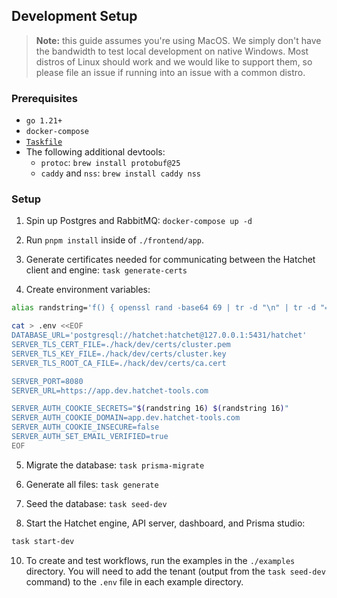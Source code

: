 ## Development Setup

> **Note:** this guide assumes you're using MacOS. We simply don't have the bandwidth to test local development on native Windows. Most distros of Linux should work and we would like to support them, so please file an issue if running into an issue with a common distro.

### Prerequisites

- `go 1.21+`
- `docker-compose`
- [`Taskfile`](https://taskfile.dev/installation/)
- The following additional devtools:
  - `protoc`: `brew install protobuf@25` 
  - `caddy` and `nss`: `brew install caddy nss`

### Setup

1. Spin up Postgres and RabbitMQ: `docker-compose up -d`

2. Run `pnpm install` inside of `./frontend/app`.

3. Generate certificates needed for communicating between the Hatchet client and engine: `task generate-certs`

4. Create environment variables:

```sh
alias randstring='f() { openssl rand -base64 69 | tr -d "\n" | tr -d "=+/" | cut -c1-$1 };f'

cat > .env <<EOF
DATABASE_URL='postgresql://hatchet:hatchet@127.0.0.1:5431/hatchet'
SERVER_TLS_CERT_FILE=./hack/dev/certs/cluster.pem
SERVER_TLS_KEY_FILE=./hack/dev/certs/cluster.key
SERVER_TLS_ROOT_CA_FILE=./hack/dev/certs/ca.cert

SERVER_PORT=8080
SERVER_URL=https://app.dev.hatchet-tools.com

SERVER_AUTH_COOKIE_SECRETS="$(randstring 16) $(randstring 16)"
SERVER_AUTH_COOKIE_DOMAIN=app.dev.hatchet-tools.com
SERVER_AUTH_COOKIE_INSECURE=false
SERVER_AUTH_SET_EMAIL_VERIFIED=true
EOF
```

5. Migrate the database: `task prisma-migrate`

6. Generate all files: `task generate`

7. Seed the database: `task seed-dev`

8. Start the Hatchet engine, API server, dashboard, and Prisma studio:

```sh
task start-dev
```

10. To create and test workflows, run the examples in the `./examples` directory. You will need to add the tenant (output from the `task seed-dev` command) to the `.env` file in each example directory.
